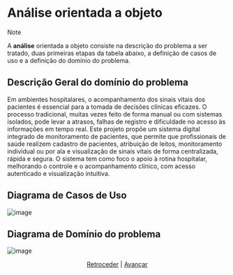 # Análise orientada a objeto
> [!NOTE]
> A **análise** orientada a objeto consiste na descrição do problema a ser tratado, duas primeiras etapas da tabela abaixo, a definição de casos de uso e a definição do domínio do problema.

## Descrição Geral do domínio do problema

Em ambientes hospitalares, o acompanhamento dos sinais vitais dos pacientes é essencial para a tomada de decisões clínicas eficazes. O processo tradicional, muitas vezes feito de forma manual ou com sistemas isolados, pode levar a atrasos, falhas de registro e dificuldade no acesso às informações em tempo real. Este projeto propõe um sistema digital integrado de monitoramento de pacientes, que permite que profissionais de saúde realizem cadastro de pacientes, atribuição de leitos, monitoramento individual ou por ala e visualização de sinais vitais de forma centralizada, rápida e segura.
O sistema tem como foco o apoio à rotina hospitalar, melhorando o controle e o acompanhamento clínico, com acesso autenticado e visualização intuitiva.

## Diagrama de Casos de Uso

![image](https://github.com/user-attachments/assets/a379aafe-b779-497c-a48c-ce0d1814f4cc)
 
## Diagrama de Domínio do problema

![image](https://github.com/user-attachments/assets/24a59c7e-271c-4bb9-b075-974e1eb5ee68)

<div align="center">

[Retroceder](README.md) | [Avançar](projeto.md)

</div>
